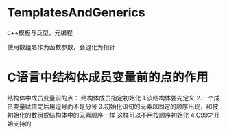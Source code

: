 # TemplatesAndGenerics
c++模板与泛型，元编程





使用数组名作为函数参数，会退化为指针



# C语言中结构体成员变量前的点的作用

结构体中成员变量前的点： 结构体成员指定初始化
1.该结构体要先定义 
2.一个成员变量赋值完后用逗号而不是分号 
3.初始化语句的元素以固定的顺序出现，和被初始化的数组或结构体中的元素顺序一样
 这样可以不用按顺序初始化 
4.C99才开始支持的 
